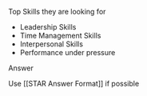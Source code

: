 Top Skills they are looking for
- Leadership Skills
- Time Management Skills 
- Interpersonal Skills
- Performance under pressure

Answer 

Use [[STAR Answer Format]] if possible